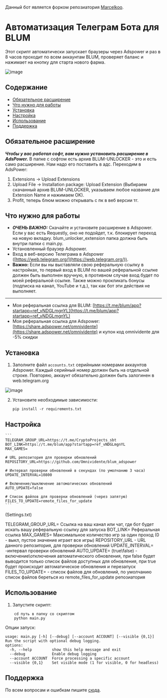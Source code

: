 Данный бот является форком репозиатория [Marcelkoo](https://github.com/Marcelkoo/blum-adspower-clicker).

# Автоматизация Телеграм Бота для BLUM

Этот скрипт автоматически запускает браузеры через Adspower и раз в 8 часов проходит по всем аккаунтам BLUM, проверяет баланс и нажимает на кнопку для старта нового фарма.

![image](https://github.com/Marcelkoo/blum-adspower-clicker/assets/107651246/89f3a2b0-8bc6-4108-b237-20ca09ba4066)

## Содержание

- [Обязательное расширение](#обязательное-расширение)
- [Что нужно для работы](#что-нужно-для-работы)
- [Установка](#установка)
- [Настройка](#настройка)
- [Использование](#использование)
- [Поддержка](#поддержка)

## Обязательное расширение

***Чтобы у вас работал софт, вам нужно установить расширение в AdsPower.*** 
В папке с софтом есть архив BLUM-UNLOCKER - это и есть само расширение. Нам надо его поставить в адс. Переходим в AdsPower:
1. Extensions -> Upload Extensions
2. Upload File -> Installation package: Upload Extension (Выбираем скачанный архив BLUM-UNLOCKER, указываем любое название для Extension Name и нажимаем OK).
3. Profit, теперь блюм можно открывать с пк в веб версии тг.

## Что нужно для работы
- ***ОЧЕНЬ ВАЖНО:*** Скачайте и установите расширение в Adspower. Если у вас есть Requestly, оно не подойдет, т.к. блокирует переход на новую вкладку. blum_unlocker_extension папка должна быть внутри папки с main.py.
- Установленный браузер Adspower.
- Вход в веб-версию Телеграма в Adspower ([https://web.telegram.org/](https://web.telegram.org/)).
- **Важно:** Если вы ны выставляли свою реферальную ссылку в настройках, то первый вход в BLUM по вашей реферальной ссылке должен быть выполнен вручную, в противном случае вход будет по моей реферальной ссылке. Также можно прокликать бонусы (подписка на канал, YouTube и т.д.), так как бот эти действия не выполняет.
--------
- Моя  реферальная ссылка для BLUM: [https://t.me/blum/app?startapp=ref_vNDGLmgnYL](https://t.me/blum/app?startapp=ref_vNDGLmgnYL)
- Моя реферальная ссылка для Adspower: [https://share.adspower.net/omnividente](https://share.adspower.net/omnividente) и купон код omnividente для -5% скидки

## Установка

1. Заполните файл `accounts.txt` серийными номерами аккаунтов Adspower. Каждый серийный номер должен быть на отдельной строке. Повторяю, аккаунт обязательно должен быть залогинен в web.telegram.org

![image](https://github.com/Marcelkoo/blum-adspower-clicker/assets/107651246/262d4387-f298-4c95-b4f7-1c96f6949b34)

2. Установите необходимые зависимости:
    ```
    pip install -r requirements.txt
    ```
## Настройка
    ```
    TELEGRAM_GROUP_URL=https://t.me/CryptoProjects_sbt
    BOT_LINK=https://t.me/blum/app?startapp=ref_vNDGLmgnYL
    MAX_GAMES=

    # URL репозитория для проверки обновлений
    REPOSITORY_URL=https://github.com/Omnividente/blum_adspower

    # Интервал проверки обновлений в секундах (по умолчанию 3 часа)
    UPDATE_INTERVAL=10800

    # Включение/выключение автоматических обновлений
    AUTO_UPDATE=false

    # Список файлов для проверки обновлений (через запятую)
    FILES_TO_UPDATE=remote_files_for_update
    ```
(Settings.txt)

TELEGRAM_GROUP_URL= Ссылка на ваш канал или чат, где бот будет искать вашу реферальную ссылку для запуска
BOT_LINK= Реферальная ссылка
MAX_GAMES= Максимальное количество игр за один проход (0 - выкл, пустое значение играет все игры)
REPOSITORY_URL - URL данного репозитория, для проверки обновлений
UPDATE_INTERVAL= -интервал проверки обновлений
AUTO_UPDATE= (true\false) - включение\отключения автоматического обновления, при false будет выводится только список файлов доступных для обновления, при true будет происходит автоматическое обновления и перезапуск
FILES_TO_UPDATE= - список файлов для обновлений, по умолчанию список файлов береться из remote_files_for_update репозиатория

## Использование

1. Запустите скрипт:
```
    cd путь в папку со скриптом
    python main.py
```
Опции запуск:
```
usage: main.py [-h] [--debug] [--account ACCOUNT] [--visible {0,1}]
Run the script with optional debug logging.
options:
  -h, --help         show this help message and exit
  --debug            Enable debug logging
  --account ACCOUNT  Force processing a specific account
  --visible {0,1}    Set visible mode (1 for visible, 0 for headless)
```
## Поддержка

По всем вопросам и ошибкам пишите [сюда](https://t.me/cryptoprojectssbt).
